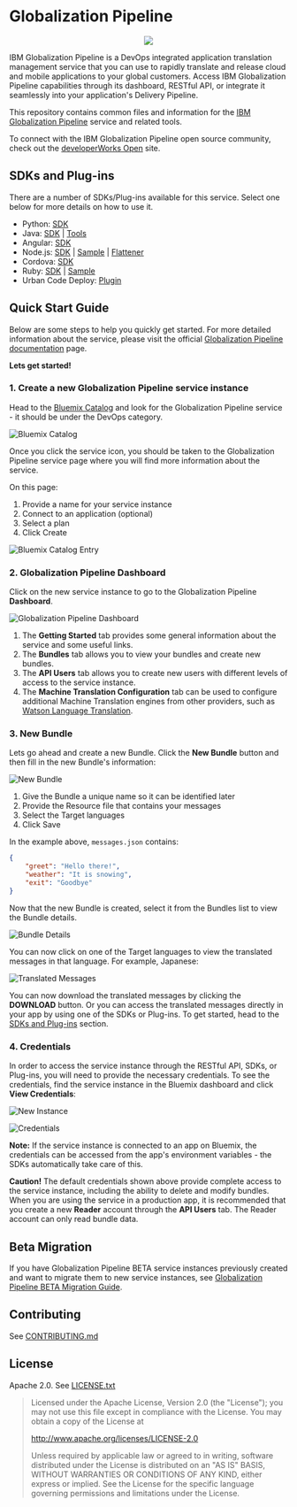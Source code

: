 Globalization Pipeline
======================

<!-- ![Globalization Pipeline Logo](images/icon.png "Globalization Pipeline") -->

<p align="center">
  <img src="images/icon.png"/>
</p>


IBM Globalization Pipeline is a DevOps integrated application translation management service that you can use to rapidly translate and release cloud and mobile applications to your global customers. Access IBM Globalization Pipeline capabilities through its dashboard, RESTful API, or integrate it seamlessly into your application's Delivery Pipeline.

This repository contains common files and information for the
[IBM Globalization Pipeline](https://www.ng.bluemix.net/docs/#services/GlobalizationPipeline/index.html) service and related tools.

To connect with the IBM Globalization Pipeline open source community, check out the
[developerWorks Open](https://developer.ibm.com/open/ibm-bluemix-globalization-pipeline-service/)
site.

<!-- the download anchor is required for backwards compatibility  -->
SDKs and Plug-ins<a name="download"></a>
----------------------------------------

There are a number of SDKs/Plug-ins available for this service. Select one below for more details on how to use it.

* Python: [SDK](https://github.com/IBM-Bluemix/gp-python-client)
* Java: [SDK](https://github.com/IBM-Bluemix/gp-java-client) | [Tools](https://github.com/IBM-Bluemix/gp-java-tools)
* Angular: [SDK](https://github.com/IBM-Bluemix/gp-angular-client)
* Node.js: [SDK](https://github.com/IBM-Bluemix/gp-js-client) | [Sample](https://github.com/IBM-Bluemix/gp-nodejs-sample) | [Flattener](https://github.com/IBM-Bluemix/gp-js-flatten/)
* Cordova: [SDK](https://github.com/IBM-Bluemix/gp-cordova-plugin)
* Ruby: [SDK](https://github.com/IBM-Bluemix/gp-ruby-client) | [Sample](https://github.com/IBM-Bluemix/gp-ruby-sample)
* Urban Code Deploy: [Plugin](https://github.com/IBM-Bluemix/gp-ucd-plugin)

Quick Start Guide
-----------------
Below are some steps to help you quickly get started. For more detailed information about the service, please visit the official [Globalization Pipeline  documentation](https://console.ng.bluemix.net/docs/services/GlobalizationPipeline/index.html) page.

**Lets get started!**

### 1. Create a new Globalization Pipeline service instance
Head to the [Bluemix Catalog](https://new-console.ng.bluemix.net/catalog/) and look for the Globalization Pipeline service - it should be under the DevOps category.

![Bluemix Catalog](images/catalog.png "Globalization Pipeline")

Once you click the service icon, you should be taken to the Globalization Pipeline service page where you will find more information about the service.

On this page:

1. Provide a name for your service instance
2. Connect to an application (optional)
3. Select a plan
4. Click Create

![Bluemix Catalog Entry](images/catalog-entry.png "Globalization Pipeline catalog entry")

### 2. Globalization Pipeline Dashboard
Click on the new service instance to go to the Globalization Pipeline **Dashboard**.

![Globalization Pipeline Dashboard](images/dashboard-overview.png "Globalization Pipeline Dashboard")

1. The **Getting Started** tab provides some general information about the service and some useful links.
2. The **Bundles** tab allows you to view your bundles and create new bundles.
3. The **API Users** tab allows you to create new users with different levels of access to the service instance.
4. The **Machine Translation Configuration** tab can be used to configure additional Machine Translation engines from other providers, such as [Watson Language Translation](https://new-console.ng.bluemix.net/catalog/services/language-translation/).

### 3. New Bundle
Lets go ahead and create a new Bundle. Click the **New Bundle** button and then fill in the new Bundle's information:

![New Bundle](images/new-bundle.png "New Bundle")

1. Give the Bundle a unique name so it can be identified later
2. Provide the Resource file that contains your messages
3. Select the Target languages
4. Click Save

In the example above, `messages.json` contains:

```json
{
    "greet": "Hello there!",
    "weather": "It is snowing",
    "exit": "Goodbye"
}
```

Now that the new Bundle is created, select it from the Bundles list to view the Bundle details.

![Bundle Details](images/bundle-details.png "Bundle Details")

You can now click on one of the Target languages to view the  translated messages in that language. For example, Japanese:

![Translated Messages](images/translated-messages.png "Translated Messages")

You can now download the translated messages by clicking the **DOWNLOAD** button. Or you can access the translated messages directly in your app by using one of the SDKs or Plug-ins. To get started, head to the [SDKs and Plug-ins](#download) section.

### 4. Credentials
In order to access the service instance through the RESTful API, SDKs, or Plug-ins, you will need to provide the necessary credentials. To see the credentials, find the service instance in the Bluemix dashboard and click **View Credentials**:

![New Instance](images/new-instance.png "New Instance")

![Credentials](images/creds.png "Credentials")

**Note:** If the service instance is connected to an app on Bluemix, the credentials can be accessed from the app's environment variables - the SDKs automatically take care of this.

**Caution!** The default credentials shown above provide complete access to the service instance, including the ability to delete and modify bundles. When you are using the service in a production app, it is recommended that you create a new **Reader** account through the **API Users** tab. The Reader account can only read bundle data.

Beta Migration
--------------
If you have Globalization Pipeline BETA service instances previously created and want
to migrate them to new service instances, see [Globalization Pipeline BETA Migration Guide](beta-migration.md).

Contributing
------------
See [CONTRIBUTING.md](CONTRIBUTING.md)

License
-------
Apache 2.0. See [LICENSE.txt](LICENSE.txt)

> Licensed under the Apache License, Version 2.0 (the "License");
> you may not use this file except in compliance with the License.
> You may obtain a copy of the License at
>
> http://www.apache.org/licenses/LICENSE-2.0
>
> Unless required by applicable law or agreed to in writing, software
> distributed under the License is distributed on an "AS IS" BASIS,
> WITHOUT WARRANTIES OR CONDITIONS OF ANY KIND, either express or implied.
> See the License for the specific language governing permissions and
> limitations under the License.
